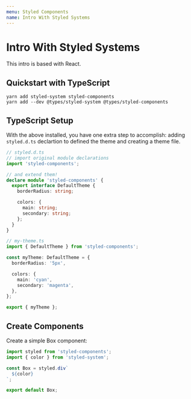 ```yaml
---
menu: Styled Components
name: Intro With Styled Systems
---
```


# Intro With Styled Systems

This intro is based with React.

## Quickstart with TypeScript

```shell
yarn add styled-system styled-components
yarn add --dev @types/styled-system @types/styled-components
```

## TypeScript Setup

With the above installed, you have one extra step to accomplish: adding `styled.d.ts` declartion to defined the theme and creating a theme file.

```typescript
// styled.d.ts
// import original module declarations
import 'styled-components';

// and extend them!
declare module 'styled-components' {
  export interface DefaultTheme {
    borderRadius: string;

    colors: {
      main: string;
      secondary: string;
    };
  }
}

// my-theme.ts
import { DefaultTheme } from 'styled-components';

const myTheme: DefaultTheme = {
  borderRadius: '5px',

  colors: {
    main: 'cyan',
    secondary: 'magenta',
  },
};

export { myTheme };
```

## Create Components

Create a simple Box component:

```typescript
import styled from 'styled-components';
import { color } from 'styled-system';

const Box = styled.div`
  ${color}
`;

export default Box;
```
